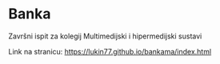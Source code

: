 # Banka
 Završni ispit za kolegij Multimedijski i hipermedijski sustavi

Link na stranicu: https://lukin77.github.io/bankama/index.html
